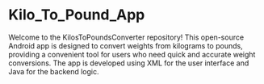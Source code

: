 # Kilo_To_Pound_App
Welcome to the KilosToPoundsConverter repository! This open-source Android app is designed to convert weights from kilograms to pounds, providing a convenient tool for users who need quick and accurate weight conversions. The app is developed using XML for the user interface and Java for the backend logic.
